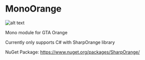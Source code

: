 # MonoOrange
![alt text](http://i.imgur.com/qF4DQKg.png)

Mono module for GTA Orange

Currently only supports C# with SharpOrange library

NuGet Package: https://www.nuget.org/packages/SharpOrange/
